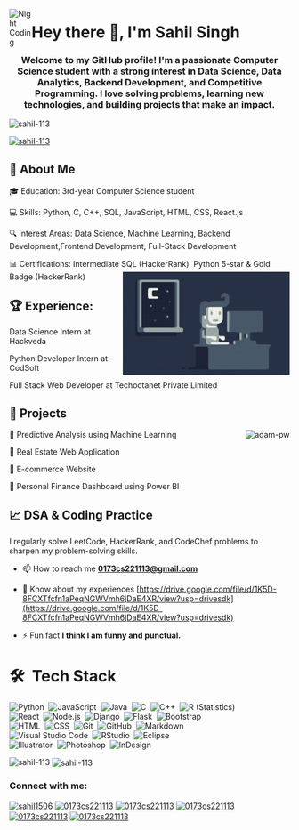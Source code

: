 

<img alt="Night Coding" src="./assets/Hand%20Wave.gif" width='40' align="left"/><h1>Hey there 👋, I'm Sahil Singh</h1>

<h3 align="center">Welcome to my GitHub profile! I'm a passionate Computer Science student with a strong interest in Data Science, Data Analytics, Backend Development, and Competitive Programming. I love solving problems, learning new technologies, and building projects that make an impact.</h3>


<p align="left"> <img src="https://komarev.com/ghpvc/?username=sahil-113&label=Profile%20views&color=0e75b6&style=flat" alt="sahil-113" /> </p>

<p align="left"> <a href="https://github.com/ryo-ma/github-profile-trophy"><img src="https://github-profile-trophy.vercel.app/?username=sahil-113" alt="sahil-113" /></a> </p>

<h2>🚀 About Me </h2>
🎓 Education: 3rd-year Computer Science student

💻 Skills: Python, C, C++, SQL, JavaScript, HTML, CSS, React.js

🔍 Interest Areas: Data Science, Machine Learning, Backend Development,Frontend Development, Full-Stack Development

📊 Certifications: Intermediate SQL (HackerRank), Python 5-star & Gold Badge (HackerRank)
<img alt="Night Coding" src="https://raw.githubusercontent.com/AVS1508/AVS1508/master/assets/Night-Coding.gif" align="right"/>
<h2>🏆 Experience: </h2>

Data Science Intern at Hackveda

Python Developer Intern at CodSoft

Full Stack Web Developer at Techoctanet Private Limited

<h2>📌 Projects</h2>
<p><img align="right" src="https://github.com/Adam-pw/Adam-pw/blob/main/animation_500_kxa883sd.gif" alt="adam-pw" /></p>
🔹 Predictive Analysis using Machine Learning

🔹 Real Estate Web Application

🔹 E-commerce Website

🔹 Personal Finance Dashboard using Power BI

<h2>📈 DSA & Coding Practice</h2>


I regularly solve LeetCode, HackerRank, and CodeChef problems to sharpen my problem-solving skills.

- 📫 How to reach me **0173cs221113@gmail.com**

- 📄 Know about my experiences [https://drive.google.com/file/d/1K5D-8FCXTfcfn1aPeqNGWVmh6jDaE4XR/view?usp=drivesdk](https://drive.google.com/file/d/1K5D-8FCXTfcfn1aPeqNGWVmh6jDaE4XR/view?usp=drivesdk)

- ⚡ Fun fact **I think I am funny and punctual.**


# 🛠 &nbsp;Tech Stack


![Python](https://img.shields.io/badge/-Python-05122A?style=flat&logo=python)&nbsp;
![JavaScript](https://img.shields.io/badge/-JavaScript-05122A?style=flat&logo=javascript)&nbsp;
![Java](https://img.shields.io/badge/-Java-05122A?style=flat&logo=Java&logoColor=FFA518)&nbsp;
![C](https://img.shields.io/badge/-C-05122A?style=flat&logo=C&logoColor=A8B9CC)&nbsp;
![C++](https://img.shields.io/badge/-C++-05122A?style=flat&logo=C%2B%2B&logoColor=00599C)&nbsp;
![R (Statistics)](https://img.shields.io/badge/-R-05122A?style=flat&logo=R&logoColor=276DC3)\
![React](https://img.shields.io/badge/-React-05122A?style=flat&logo=react)&nbsp;
![Node.js](https://img.shields.io/badge/-Node.js-05122A?style=flat&logo=node.js)&nbsp;
![Django](https://img.shields.io/badge/-Django-05122A?style=flat&logo=django&logoColor=092E20)&nbsp;
![Flask](https://img.shields.io/badge/-Flask-05122A?style=flat&logo=flask)&nbsp;
![Bootstrap](https://img.shields.io/badge/-Bootstrap-05122A?style=flat&logo=bootstrap&logoColor=563D7C)\
![HTML](https://img.shields.io/badge/-HTML-05122A?style=flat&logo=HTML5)&nbsp;
![CSS](https://img.shields.io/badge/-CSS-05122A?style=flat&logo=CSS3&logoColor=1572B6)&nbsp;
![Git](https://img.shields.io/badge/-Git-05122A?style=flat&logo=git)&nbsp;
![GitHub](https://img.shields.io/badge/-GitHub-05122A?style=flat&logo=github)&nbsp;
![Markdown](https://img.shields.io/badge/-Markdown-05122A?style=flat&logo=markdown)\
![Visual Studio Code](https://img.shields.io/badge/-Visual%20Studio%20Code-05122A?style=flat&logo=visual-studio-code&logoColor=007ACC)&nbsp;
![RStudio](https://img.shields.io/badge/-RStudio-05122A?style=flat&logo=rstudio)&nbsp;
![Eclipse](https://img.shields.io/badge/-Eclipse-05122A?style=flat&logo=eclipse-ide&logoColor=2C2255)\
![Illustrator](https://img.shields.io/badge/-Illustrator-05122A?style=flat&logo=adobe-illustrator)&nbsp;
![Photoshop](https://img.shields.io/badge/-Photoshop-05122A?style=flat&logo=adobe-photoshop)&nbsp;
![InDesign](https://img.shields.io/badge/-InDesign-05122A?style=flat&logo=adobe-indesign)

<p><img align="left" src="https://github-readme-stats.vercel.app/api/top-langs?username=sahil-113&show_icons=true&locale=en&layout=compact" alt="sahil-113" /></p>

<p>&nbsp;<img align="center" src="https://github-readme-stats.vercel.app/api?username=sahil-113&show_icons=true&locale=en" alt="sahil-113" /></p>
<h3 align="left">Connect with me:</h3>
<p align="left">
<a href="https://linkedin.com/in/sahil1506" target="blank"><img align="center" src="https://raw.githubusercontent.com/rahuldkjain/github-profile-readme-generator/master/src/images/icons/Social/linked-in-alt.svg" alt="sahil1506" height="30" width="40" /></a>
<a href="https://fb.com/0173cs221113" target="blank"><img align="center" src="https://raw.githubusercontent.com/rahuldkjain/github-profile-readme-generator/master/src/images/icons/Social/facebook.svg" alt="0173cs221113" height="30" width="40" /></a>
<a href="https://instagram.com/0173cs221113" target="blank"><img align="center" src="https://raw.githubusercontent.com/rahuldkjain/github-profile-readme-generator/master/src/images/icons/Social/instagram.svg" alt="0173cs221113" height="30" width="40" /></a>
<a href="https://www.hackerrank.com/0173cs221113" target="blank"><img align="center" src="https://raw.githubusercontent.com/rahuldkjain/github-profile-readme-generator/master/src/images/icons/Social/hackerrank.svg" alt="0173cs221113" height="30" width="40" /></a>
<a href="https://www.leetcode.com/0173cs221113" target="blank"><img align="center" src="https://raw.githubusercontent.com/rahuldkjain/github-profile-readme-generator/master/src/images/icons/Social/leet-code.svg" alt="0173cs221113" height="30" width="40" /></a>
<a href="https://www.hackerearth.com/0173cs221113" target="blank"><img align="center" src="https://raw.githubusercontent.com/rahuldkjain/github-profile-readme-generator/master/src/images/icons/Social/hackerearth.svg" alt="0173cs221113" height="30" width="40" /></a>
</p>

